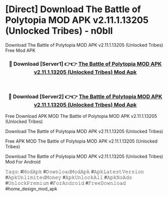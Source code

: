 # [Direct] Download The Battle of Polytopia MOD APK v2.11.1.13205 (Unlocked Tribes) - n0bll
Download The Battle of Polytopia MOD APK v2.11.1.13205 (Unlocked Tribes) Free Mod APK

<div align="center">
<h3>🔴 Download [Server1] 👉👉 <a href="https://apk-comot.site?title=The_Battle_of_Polytopia_MOD_APK_v2.11.1.13205_(Unlocked_Tribes)">The Battle of Polytopia MOD APK v2.11.1.13205 (Unlocked Tribes) Mod Apk</a></h3><br>

<h3>🔴 Download [Server2] 👉👉 <a href="https://apk-comot.site?title=The_Battle_of_Polytopia_MOD_APK_v2.11.1.13205_(Unlocked_Tribes)">The Battle of Polytopia MOD APK v2.11.1.13205 (Unlocked Tribes) Mod Apk</a></h3>
</div>


Free Download APK MOD The Battle of Polytopia MOD APK v2.11.1.13205 (Unlocked Tribes)

Download The Battle of Polytopia MOD APK v2.11.1.13205 (Unlocked Tribes) 

Free APK MOD The Battle of Polytopia MOD APK v2.11.1.13205 (Unlocked Tribes) 

Download The Battle of Polytopia MOD APK v2.11.1.13205 (Unlocked Tribes) Mod For Android

𝚃𝚊𝚐𝚜: #𝙼𝚘𝚍𝙰𝚙𝚔 #𝙳𝚘𝚠𝚗𝚕𝚘𝚊𝚍𝙼𝚘𝚍𝙰𝚙𝚔 #𝙰𝚙𝚔𝙻𝚊𝚝𝚎𝚜𝚝𝚅𝚎𝚛𝚜𝚒𝚘𝚗 #𝙰𝚙𝚔𝚄𝚗𝚕𝚒𝚖𝚒𝚝𝚎𝚍𝙼𝚘𝚗𝚎𝚢 #𝙰𝚙𝚔𝚄𝚗𝚕𝚘𝚌𝚔𝙰𝚕𝚕 #𝙰𝚙𝚔𝙽𝚘𝙰𝚍𝚜 #𝚄𝚗𝚕𝚘𝚌𝚔𝙿𝚛𝚎𝚖𝚒𝚞𝚖 #𝙵𝚘𝚛𝙰𝚗𝚍𝚛𝚘𝚒𝚍 #𝙵𝚛𝚎𝚎𝙳𝚘𝚠𝚗𝚕𝚘𝚊𝚍 #home_design_mod_apk